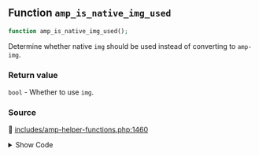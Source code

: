 ## Function `amp_is_native_img_used`

```php
function amp_is_native_img_used();
```

Determine whether native `img` should be used instead of converting to `amp-img`.

### Return value

`bool` - Whether to use `img`.

### Source

:link: [includes/amp-helper-functions.php:1460](/includes/amp-helper-functions.php#L1460-L1473)

<details>
<summary>Show Code</summary>

```php
function amp_is_native_img_used() {
	/**
	 * Filters whether to use the native `img` element rather than convert to `amp-img`.
	 *
	 * This filter is a feature flag to opt-in to discontinue using `amp-img` (and `amp-anim`) which will be deprecated
	 * in AMP in the near future. Once this lands in AMP, this filter will switch to defaulting to true instead of false.
	 *
	 * @since 2.2
	 * @link https://github.com/ampproject/amphtml/issues/30442
	 *
	 * @param bool $use_native Whether to use `img`.
	 */
	return (bool) apply_filters( 'amp_native_img_used', true );
}
```

</details>
